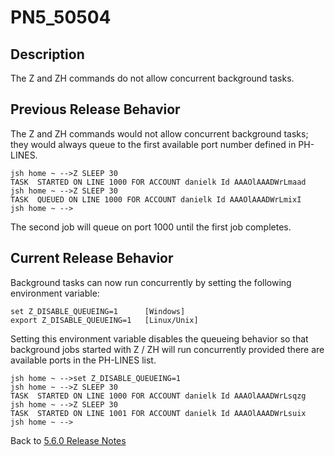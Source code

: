 # PN5_50504

<PageHeader />

## Description

The Z and ZH commands do not allow concurrent background tasks.

## Previous Release Behavior

The Z and ZH commands would not allow concurrent background tasks; they would always queue to the first available port number defined in PH-LINES.

```
jsh home ~ -->Z SLEEP 30
TASK  STARTED ON LINE 1000 FOR ACCOUNT danielk Id AAAOlAAADWrLmaad
jsh home ~ -->Z SLEEP 30
TASK  QUEUED ON LINE 1000 FOR ACCOUNT danielk Id AAAOlAAADWrLmixI
jsh home ~ -->
```

The second job will queue on port 1000 until the first job completes.

## Current Release Behavior

Background tasks can now run concurrently by setting the following environment variable:

```
set Z_DISABLE_QUEUEING=1      [Windows]
export Z_DISABLE_QUEUEING=1   [Linux/Unix]
```

Setting this environment variable disables the queueing behavior so that background jobs started with Z / ZH will run concurrently provided there are available ports in the PH-LINES list.

```
jsh home ~ -->set Z_DISABLE_QUEUEING=1
jsh home ~ -->Z SLEEP 30
TASK  STARTED ON LINE 1000 FOR ACCOUNT danielk Id AAAOlAAADWrLsqzg
jsh home ~ -->Z SLEEP 30
TASK  STARTED ON LINE 1001 FOR ACCOUNT danielk Id AAAOlAAADWrLsuix
jsh home ~ -->
```

Back to [5.6.0 Release Notes](./../README.md)

<PageFooter />
